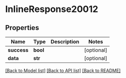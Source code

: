 # InlineResponse20012

## Properties
Name | Type | Description | Notes
------------ | ------------- | ------------- | -------------
**success** | **bool** |  | [optional] 
**data** | **str** |  | [optional] 

[[Back to Model list]](../README.md#documentation-for-models) [[Back to API list]](../README.md#documentation-for-api-endpoints) [[Back to README]](../README.md)


